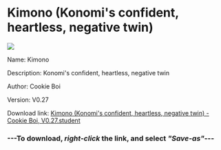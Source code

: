 # Kimono (Konomi's confident, heartless, negative twin)

<img src = "https://raw.githubusercontent.com/Arbiter1223/Koukou-Gurashi-Custom-Students/master/Students/Files/Kimono%20(Konomi's%20confident%2C%20heartless%2C%20negative%20twin).png">

Name: Kimono

Description: Konomi's confident, heartless, negative twin

Author: Cookie Boi

Version: V0.27

Download link: <a href="https://raw.githubusercontent.com/Arbiter1223/Koukou-Gurashi-Custom-Students/master/Students/Files/Kimono%20(Konomi's%20confident%2C%20heartless%2C%20negative%20twin)%20-%20Cookie%20Boi%2C%20V0.27.student">Kimono (Konomi's confident, heartless, negative twin) - Cookie Boi, V0.27.student</a>

### ---**To download, _right-click_ the link, and select _"Save-as"_**---

